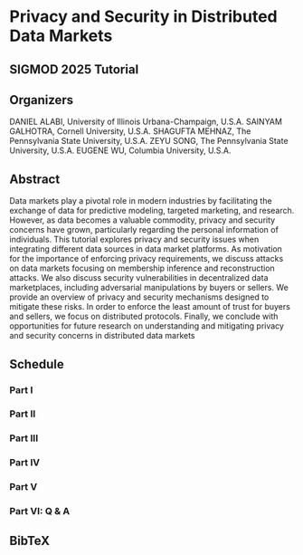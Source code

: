 # Privacy and Security in Distributed Data Markets

## SIGMOD 2025 Tutorial

## Organizers
DANIEL ALABI, University of Illinois Urbana-Champaign, U.S.A.
SAINYAM GALHOTRA, Cornell University, U.S.A.
SHAGUFTA MEHNAZ, The Pennsylvania State University, U.S.A.
ZEYU SONG, The Pennsylvania State University, U.S.A.
EUGENE WU, Columbia University, U.S.A.

## Abstract

Data markets play a pivotal role in modern industries by facilitating the exchange of data for predictive
modeling, targeted marketing, and research. However, as data becomes a valuable commodity, privacy and
security concerns have grown, particularly regarding the personal information of individuals. This tutorial
explores privacy and security issues when integrating different data sources in data market platforms.
As motivation for the importance of enforcing privacy requirements, we discuss attacks on data markets
focusing on membership inference and reconstruction attacks. We also discuss security vulnerabilities in
decentralized data marketplaces, including adversarial manipulations by buyers or sellers. We provide an
overview of privacy and security mechanisms designed to mitigate these risks. In order to enforce the
least amount of trust for buyers and sellers, we focus on distributed protocols. Finally, we conclude with
opportunities for future research on understanding and mitigating privacy and security concerns in distributed
data markets

## Schedule

### Part I

### Part II

### Part III

### Part IV

### Part V

### Part VI: Q & A

## BibTeX

